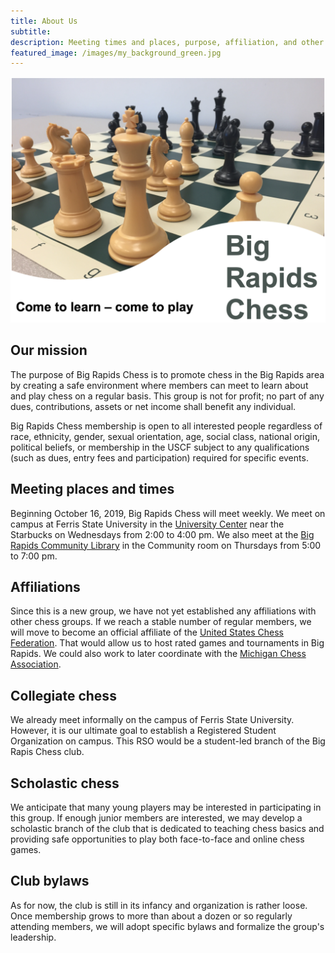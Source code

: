 ```yaml
---
title: About Us
subtitle: 
description: Meeting times and places, purpose, affiliation, and other information.
featured_image: /images/my_background_green.jpg
---
```


![](/images/BRChess_logo.png)

## Our mission
The purpose of Big Rapids Chess is to promote chess in the Big Rapids area by creating a safe environment where members can meet to learn about and play chess on a regular basis. This group is not for profit; no part of any dues, contributions, assets or net income shall benefit any individual.  

Big Rapids Chess membership is open to all interested people regardless of race, ethnicity, gender, sexual orientation, age, social class, national origin, political beliefs, or membership in the USCF subject to any qualifications (such as dues, entry fees and participation) required for specific events.

## Meeting places and times
Beginning October 16, 2019, Big Rapids Chess will meet weekly. We meet on campus at Ferris State University in the [University Center](https://www.ferris.edu/HTMLS/administration/studentaffairs/RC/index.html) near the Starbucks on Wednesdays from 2:00 to 4:00 pm. We also meet at the [Big Rapids Community Library](https://www.bigrapids.lib.mi.us) in the Community room on Thursdays from 5:00 to 7:00 pm. 

## Affiliations
Since this is a new group, we have not yet established any affiliations with other chess groups. If we reach a stable number of regular members, we will move to become an official affiliate of the [United States Chess Federation](https://new.uschess.org/home/). That would allow us to host rated games and tournaments in Big Rapids. We could also work to later coordinate with the [Michigan Chess Association](https://www.michess.org).

## Collegiate chess
We already meet informally on the campus of Ferris State University. However, it is our ultimate goal to establish a Registered Student Organization on campus. This RSO would be a student-led branch of the Big Rapis Chess club. 

## Scholastic chess
We anticipate that many young players may be interested in participating in this group. If enough junior members are interested, we may develop a scholastic branch of the club that is dedicated to teaching chess basics and providing safe opportunities to play both face-to-face and online chess games.

## Club bylaws
As for now, the club is still in its infancy and organization is rather loose. Once  membership grows to more than about a dozen or so regularly attending members, we will adopt specific bylaws and formalize the group's leadership.
